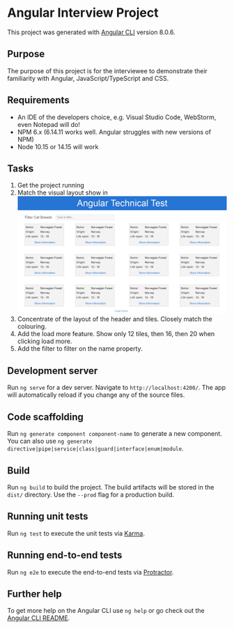 # Angular Interview Project

This project was generated with [Angular CLI](https://github.com/angular/angular-cli) version 8.0.6.

## Purpose

The purpose of this project is for the interviewee to demonstrate their familiarity with Angular, JavaScript/TypeScript and CSS.

## Requirements

- An IDE of the developers choice, e.g. Visual Studio Code, WebStorm, even Notepad will do!
- NPM 6.x (6.14.11 works well. Angular struggles with new versions of NPM)
- Node 10.15 or 14.15 will work

## Tasks
1. Get the project running
2. Match the visual layout show in ![Alt](Angular-Test-Mockup.png "Mockup")
3. Concentrate of the layout of the header and tiles. Closely match the colouring.
4. Add the load more feature. Show only 12 tiles, then 16, then 20 when clicking load more.
5. Add the filter to filter on the name property.

## Development server

Run `ng serve` for a dev server. Navigate to `http://localhost:4200/`. The app will automatically reload if you change any of the source files.

## Code scaffolding

Run `ng generate component component-name` to generate a new component. You can also use `ng generate directive|pipe|service|class|guard|interface|enum|module`.

## Build

Run `ng build` to build the project. The build artifacts will be stored in the `dist/` directory. Use the `--prod` flag for a production build.

## Running unit tests

Run `ng test` to execute the unit tests via [Karma](https://karma-runner.github.io).

## Running end-to-end tests

Run `ng e2e` to execute the end-to-end tests via [Protractor](http://www.protractortest.org/).

## Further help

To get more help on the Angular CLI use `ng help` or go check out the [Angular CLI README](https://github.com/angular/angular-cli/blob/master/README.md).
